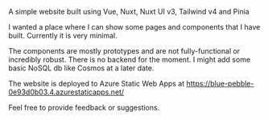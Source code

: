 A simple website built using Vue, Nuxt, Nuxt UI v3, Tailwind v4 and Pinia

I wanted a place where I can show some pages and components that I have built. Currently it is very minimal.

The components are mostly prototypes and are not fully-functional or incredibly robust. There is no backend for the moment. I might add some basic NoSQL db like Cosmos at a later date.

The website is deployed to Azure Static Web Apps at https://blue-pebble-0e93d0b03.4.azurestaticapps.net/

Feel free to provide feedback or suggestions.
